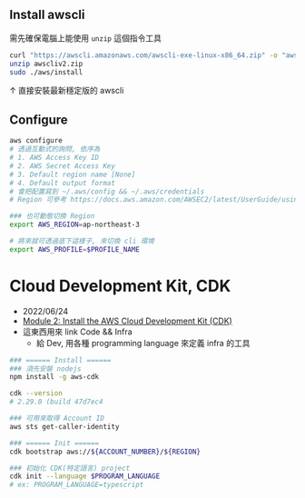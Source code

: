 

## Install awscli

需先確保電腦上能使用 `unzip` 這個指令工具

```bash
curl "https://awscli.amazonaws.com/awscli-exe-linux-x86_64.zip" -o "awscliv2.zip"
unzip awscliv2.zip
sudo ./aws/install
```

↑ 直接安裝最新穩定版的 awscli


## Configure

```bash
aws configure
# 透過互動式的詢問, 依序為
# 1. AWS Access Key ID
# 2. AWS Secret Access Key
# 3. Default region name [None]
# 4. Default output format
# 會把配置寫到 ~/.aws/config && ~/.aws/credentials
# Region 可參考 https://docs.aws.amazon.com/AWSEC2/latest/UserGuide/using-regions-availability-zones.html

### 也可動態切換 Region
export AWS_REGION=ap-northeast-3

# 將來就可透過底下這樣子, 來切換 cli 環境
export AWS_PROFILE=$PROFILE_NAME
```


# Cloud Development Kit, CDK

- 2022/06/24
- [Module 2: Install the AWS Cloud Development Kit (CDK)](https://aws.amazon.com/getting-started/guides/setup-cdk/module-two/)
- 這東西用來 link Code && Infra
    - 給 Dev, 用各種 programming language 來定義 infra 的工具

```bash
### ====== Install ======
### 須先安裝 nodejs
npm install -g aws-cdk

cdk --version
# 2.29.0 (build 47d7ec4

### 可用來取得 Account ID
aws sts get-caller-identity

### ====== Init ======
cdk bootstrap aws://${ACCOUNT_NUMBER}/${REGION}

### 初始化 CDK(特定語言) project
cdk init --language $PROGRAM_LANGUAGE
# ex: PROGRAM_LANGUAGE=typescript
```
